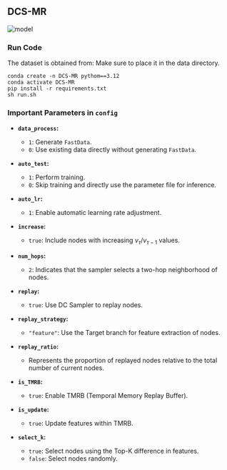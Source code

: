 ## DCS-MR
![model](https://github.com/user-attachments/assets/8bd068bd-9e94-4b40-a267-360f2c0ed69d)
### Run Code
The dataset is obtained from:
Make sure to place it in the data directory.
```
conda create -n DCS-MR pythom==3.12
conda activate DCS-MR
pip install -r requirements.txt
sh run.sh
```
### Important Parameters in `config`

- **`data_process`:**  
  - `1`: Generate `FastData`.  
  - `0`: Use existing data directly without generating `FastData`.

- **`auto_test`:**  
  - `1`: Perform training.  
  - `0`: Skip training and directly use the parameter file for inference.

- **`auto_lr`:**  
  - `1`: Enable automatic learning rate adjustment.

- **`increase`:**  
  - `true`: Include nodes with increasing $v_\tau/v_{\tau-1}$ values.

- **`num_hops`:**  
  - `2`: Indicates that the sampler selects a two-hop neighborhood of nodes.

- **`replay`:**  
  - `true`: Use DC Sampler to replay nodes.

- **`replay_strategy`:**  
  - `"feature"`: Use the Target branch for feature extraction of nodes.

- **`replay_ratio`:**  
  - Represents the proportion of replayed nodes relative to the total number of current nodes.

- **`is_TMRB`:**  
  - `true`: Enable TMRB (Temporal Memory Replay Buffer).

- **`is_update`:**  
  - `true`: Update features within TMRB.

- **`select_k`:**  
  - `true`: Select nodes using the Top-K difference in features.  
  - `false`: Select nodes randomly.

